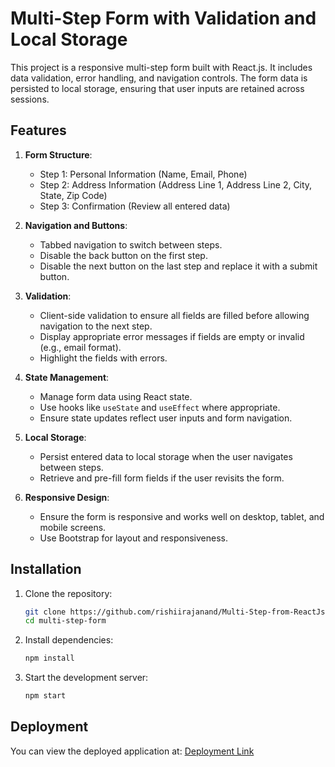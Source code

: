 # Multi-Step Form with Validation and Local Storage

This project is a responsive multi-step form built with React.js. It includes data validation, error handling, and navigation controls. The form data is persisted to local storage, ensuring that user inputs are retained across sessions.

## Features

1. **Form Structure**:

   - Step 1: Personal Information (Name, Email, Phone)
   - Step 2: Address Information (Address Line 1, Address Line 2, City, State, Zip Code)
   - Step 3: Confirmation (Review all entered data)

2. **Navigation and Buttons**:

   - Tabbed navigation to switch between steps.
   - Disable the back button on the first step.
   - Disable the next button on the last step and replace it with a submit button.

3. **Validation**:

   - Client-side validation to ensure all fields are filled before allowing navigation to the next step.
   - Display appropriate error messages if fields are empty or invalid (e.g., email format).
   - Highlight the fields with errors.

4. **State Management**:

   - Manage form data using React state.
   - Use hooks like `useState` and `useEffect` where appropriate.
   - Ensure state updates reflect user inputs and form navigation.

5. **Local Storage**:

   - Persist entered data to local storage when the user navigates between steps.
   - Retrieve and pre-fill form fields if the user revisits the form.

6. **Responsive Design**:
   - Ensure the form is responsive and works well on desktop, tablet, and mobile screens.
   - Use Bootstrap for layout and responsiveness.

## Installation

1. Clone the repository:

   ```bash
   git clone https://github.com/rishiirajanand/Multi-Step-from-ReactJs.git
   cd multi-step-form
   ```

2. Install dependencies:

   ```bash
   npm install
   ```

3. Start the development server:
   ```bash
   npm start
   ```

## Deployment

You can view the deployed application at: [Deployment Link](https://lustrous-crumble-371851.netlify.app/)
